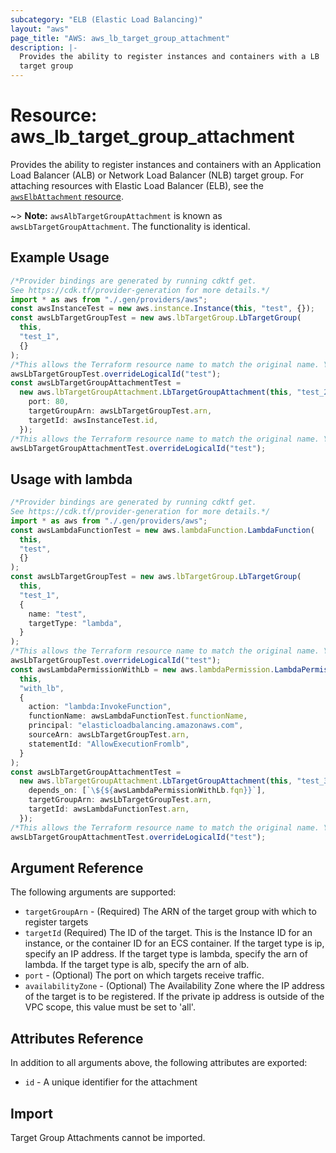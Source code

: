 ```yaml
---
subcategory: "ELB (Elastic Load Balancing)"
layout: "aws"
page_title: "AWS: aws_lb_target_group_attachment"
description: |-
  Provides the ability to register instances and containers with a LB
  target group
---
```


# Resource: aws\_lb\_target\_group\_attachment

Provides the ability to register instances and containers with an Application Load Balancer (ALB) or Network Load Balancer (NLB) target group. For attaching resources with Elastic Load Balancer (ELB), see the [`awsElbAttachment` resource](/docs/providers/aws/r/elb_attachment.html).

\~> **Note:** `awsAlbTargetGroupAttachment` is known as `awsLbTargetGroupAttachment`. The functionality is identical.

## Example Usage

```typescript
/*Provider bindings are generated by running cdktf get.
See https://cdk.tf/provider-generation for more details.*/
import * as aws from "./.gen/providers/aws";
const awsInstanceTest = new aws.instance.Instance(this, "test", {});
const awsLbTargetGroupTest = new aws.lbTargetGroup.LbTargetGroup(
  this,
  "test_1",
  {}
);
/*This allows the Terraform resource name to match the original name. You can remove the call if you don't need them to match.*/
awsLbTargetGroupTest.overrideLogicalId("test");
const awsLbTargetGroupAttachmentTest =
  new aws.lbTargetGroupAttachment.LbTargetGroupAttachment(this, "test_2", {
    port: 80,
    targetGroupArn: awsLbTargetGroupTest.arn,
    targetId: awsInstanceTest.id,
  });
/*This allows the Terraform resource name to match the original name. You can remove the call if you don't need them to match.*/
awsLbTargetGroupAttachmentTest.overrideLogicalId("test");

```

## Usage with lambda

```typescript
/*Provider bindings are generated by running cdktf get.
See https://cdk.tf/provider-generation for more details.*/
import * as aws from "./.gen/providers/aws";
const awsLambdaFunctionTest = new aws.lambdaFunction.LambdaFunction(
  this,
  "test",
  {}
);
const awsLbTargetGroupTest = new aws.lbTargetGroup.LbTargetGroup(
  this,
  "test_1",
  {
    name: "test",
    targetType: "lambda",
  }
);
/*This allows the Terraform resource name to match the original name. You can remove the call if you don't need them to match.*/
awsLbTargetGroupTest.overrideLogicalId("test");
const awsLambdaPermissionWithLb = new aws.lambdaPermission.LambdaPermission(
  this,
  "with_lb",
  {
    action: "lambda:InvokeFunction",
    functionName: awsLambdaFunctionTest.functionName,
    principal: "elasticloadbalancing.amazonaws.com",
    sourceArn: awsLbTargetGroupTest.arn,
    statementId: "AllowExecutionFromlb",
  }
);
const awsLbTargetGroupAttachmentTest =
  new aws.lbTargetGroupAttachment.LbTargetGroupAttachment(this, "test_3", {
    depends_on: [`\${${awsLambdaPermissionWithLb.fqn}}`],
    targetGroupArn: awsLbTargetGroupTest.arn,
    targetId: awsLambdaFunctionTest.arn,
  });
/*This allows the Terraform resource name to match the original name. You can remove the call if you don't need them to match.*/
awsLbTargetGroupAttachmentTest.overrideLogicalId("test");

```

## Argument Reference

The following arguments are supported:

* `targetGroupArn` - (Required) The ARN of the target group with which to register targets
* `targetId` (Required) The ID of the target. This is the Instance ID for an instance, or the container ID for an ECS container. If the target type is ip, specify an IP address. If the target type is lambda, specify the arn of lambda. If the target type is alb, specify the arn of alb.
* `port` - (Optional) The port on which targets receive traffic.
* `availabilityZone` - (Optional) The Availability Zone where the IP address of the target is to be registered. If the private ip address is outside of the VPC scope, this value must be set to 'all'.

## Attributes Reference

In addition to all arguments above, the following attributes are exported:

* `id` - A unique identifier for the attachment

## Import

Target Group Attachments cannot be imported.
